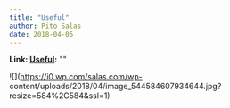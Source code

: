```yaml
---
title: "Useful"
author: Pito Salas
date: 2018-04-05
---
```


**Link: [Useful](None):** ""



![](https://i0.wp.com/salas.com/wp-
content/uploads/2018/04/image_544584607934644.jpg?resize=584%2C584&ssl=1)


